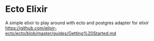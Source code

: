 # Ecto Elixir

A simple elixir to play around with ecto and postgres adapter for elixir
https://github.com/elixir-ecto/ecto/blob/master/guides/Getting%20Started.md
